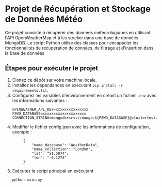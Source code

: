 # Projet de Récupération et Stockage de Données Météo

Ce projet consiste à récupérer des données météorologiques en utilisant l'API OpenWeatherMap et à les stocker dans une base de données MongoDB. Le script Python utilise des classes pour encapsuler les fonctionnalités de récupération de données, de filtrage et d'insertion dans la base de données.

## Étapes pour exécuter le projet

1. Clonez ce dépôt sur votre machine locale.
2. Installez les dépendances en exécutant `pip install -r requirements.txt`.
3. Configurez les variables d'environnement en créant un fichier `.env` avec les informations suivantes :
   ```plaintext
   OPENWEATHER_API_KEY=xxxxxxxxxxxxxxx
   PSWD_DATABASE=xxxxxxxxxxxxxxxxxxxx
   CONNECTION_STRING=mongodb+srv://mongo:${PSWD_DATABASE}@clustertest.xxxxxxxx.mongodb.net/
4. Modifier le fichier config.json avec les informations de configuration, exemple : 
   ```plaintext
        {
            "name_database": "WeatherData",
            "name_collection": "London",
            "lat": "51.5074",
            "lon": "-0.1278"
        }
5. Exécutez le script principal en exécutant
  ```bash
     python main.py